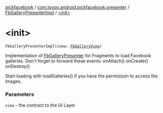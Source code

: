 [pickfacebook](../../index.md) / [com.lovoo.android.pickfacebook.presenter](../index.md) / [FbGalleryPresenterImpl](index.md) / [&lt;init&gt;](./-init-.md)

# &lt;init&gt;

`FbGalleryPresenterImpl(view: `[`FbGalleryView`](../../com.lovoo.android.pickfacebook.contract/-fb-gallery-view/index.md)`)`

Implementation of [FbGalleryPresenter](../../com.lovoo.android.pickfacebook.contract/-fb-gallery-presenter/index.md) for Fragments to load Facebook galleries.
Don't forget to forward these events:
onAttach()
onCreate()
onDestroy()

Start loading with loadGalleries() if you have the permission to access the Images.

### Parameters

`view` - the contract to the UI Layer